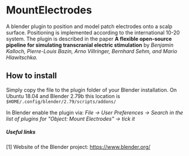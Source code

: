 # MountElectrodes

A blender plugin to position and model patch electrodes onto a scalp surface. Positioning is implemented according to the international 10-20 system. The plugin is described in the paper **A flexible open-source pipeline for simulating transcranial electric stimulation** by *Benjamin Kalloch, Pierre-Louis Bazin, Arno Villringer, Bernhard Sehm, and Mario Hlawitschka*.

## How to install
Simply copy the file to the plugin folder of your Blender installation. On Ubuntu 18.04 and Blender 2.79b this location is `$HOME/.config/blender/2.79/scripts/addons/`

In Blender enable the plugin via: *File -> User Preferences -> Search in the list of plugins for "Object: Mount Electrodes" -> tick it*

##### Useful links
[1] Website of the Blender project: https://www.blender.org/